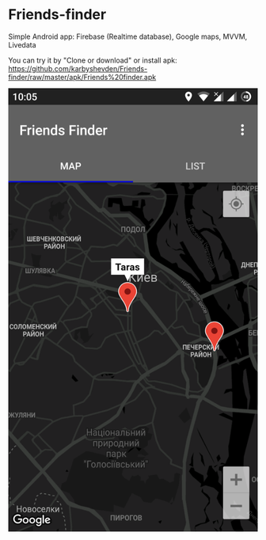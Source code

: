 # Friends-finder
Simple Android app: Firebase (Realtime database), Google maps, MVVM, Livedata

You can try it by "Clone or download" or install apk:
https://github.com/karbyshevden/Friends-finder/raw/master/apk/Friends%20finder.apk

![alt text](https://github.com/karbyshevden/Friends-finder/blob/master/Screenshots/Screenshot_1.png)
